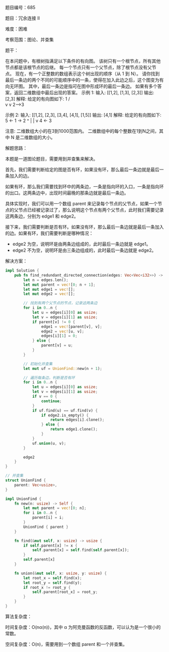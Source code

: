 题目编号：685

题目：冗余连接 II

难度：困难

考察范围：图论、并查集

题干：

在本问题中，有根树指满足以下条件的有向图。
该树只有一个根节点，所有其他节点都是该根节点的后继。
每一个节点只有一个父节点，除了根节点没有父节点。
现在，有一个正整数的数组表示这个树出现的顺序（从 1 到 N）。 请你找到最后一条边的两个不同的可能顺序中的一条，使得在加入此边之后，这个图变为有向无环图。
其中，最后一条边是指可在图中形成环的最后一条边。
如果有多个答案，返回二维数组中最后出现的答案。 
示例 1:
输入: [[1,2], [1,3], [2,3]]
输出: [2,3]
解释: 给定的有向图如下:
1
/ \
v   v
2-->3

示例 2:
输入: [[1,2], [2,3], [3,4], [4,1], [1,5]]
输出: [4,1]
解释: 给定的有向图如下:
5 <- 1 -> 2
^    |
|    v
4 <- 3

注意:
二维数组大小的在3到1000范围内。
二维数组中的每个整数在1到N之间，其中 N 是二维数组的大小。

解题思路：

本题是一道图论题目，需要用到并查集来解决。

首先，我们需要判断给定的图是否有环，如果没有环，那么最后一条边就是最后一条加入的边。

如果有环，那么我们需要找到环中的两条边，一条是指向环的入口，一条是指向环的出口。这两条边中，出现时间最晚的那条边就是最后一条边。

具体实现时，我们可以用一个数组 parent 来记录每个节点的父节点，如果一个节点的父节点已经被记录过了，那么说明这个节点有两个父节点，此时我们需要记录这两条边，分别为 edge1 和 edge2。

接下来，我们需要判断是否有环。如果没有环，那么最后一条边就是最后一条加入的边。如果有环，我们需要判断是哪种情况：

- edge2 为空，说明环是由两条边组成的，此时最后一条边就是 edge1。
- edge2 不为空，说明环是由三条边组成的，此时最后一条边就是 edge2。

解决方案：

```rust
impl Solution {
    pub fn find_redundant_directed_connection(edges: Vec<Vec<i32>>) -> Vec<i32> {
        let n = edges.len();
        let mut parent = vec![0; n + 1];
        let mut edge1 = vec![];
        let mut edge2 = vec![];

        // 找到有两个父节点的节点，记录这两条边
        for i in 0..n {
            let u = edges[i][0] as usize;
            let v = edges[i][1] as usize;
            if parent[v] != 0 {
                edge1 = vec![parent[v], v];
                edge2 = vec![u, v];
                edges[i][1] = 0;
            } else {
                parent[v] = u;
            }
        }

        // 初始化并查集
        let mut uf = UnionFind::new(n + 1);

        // 遍历每条边，判断是否有环
        for i in 0..n {
            let u = edges[i][0] as usize;
            let v = edges[i][1] as usize;
            if v == 0 {
                continue;
            }
            if uf.find(u) == uf.find(v) {
                if edge2.is_empty() {
                    return edges[i].clone();
                } else {
                    return edge1.clone();
                }
            }
            uf.union(u, v);
        }

        edge2
    }
}

// 并查集
struct UnionFind {
    parent: Vec<usize>,
}

impl UnionFind {
    fn new(n: usize) -> Self {
        let mut parent = vec![0; n];
        for i in 0..n {
            parent[i] = i;
        }
        UnionFind { parent }
    }

    fn find(&mut self, x: usize) -> usize {
        if self.parent[x] != x {
            self.parent[x] = self.find(self.parent[x]);
        }
        self.parent[x]
    }

    fn union(&mut self, x: usize, y: usize) {
        let root_x = self.find(x);
        let root_y = self.find(y);
        if root_x != root_y {
            self.parent[root_x] = root_y;
        }
    }
}
```

算法复杂度：

时间复杂度：O(nα(n))，其中 α 为阿克曼函数的反函数，可以认为是一个很小的常数。

空间复杂度：O(n)，需要用到一个数组 parent 和一个并查集。